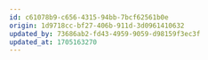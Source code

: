 ```yaml
---
id: c61078b9-c656-4315-94bb-7bcf62561b0e
origin: 1d9718cc-bf27-406b-911d-3d0961410632
updated_by: 73686ab2-fd43-4959-9059-d98159f3ec3f
updated_at: 1705163270
---
```

